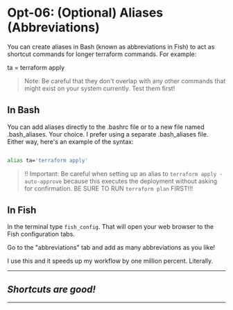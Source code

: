 # Opt-06: (Optional) Aliases (Abbreviations)
You can create aliases in Bash (known as abbreviations in Fish) to act as shortcut commands for longer terraform commands. For example:

ta = terraform apply

> Note: Be careful that they don't overlap with any other commands that might exist on your system currently. Test them first!

## In Bash
You can add aliases directly to the .bashrc file or to a new file named 
.bash_aliases. Your choice. I prefer using a separate .bash_aliases file. Either way, here's an example of the syntax:

```bash

alias ta='terraform apply'

```

> !! Important: Be careful when setting up an alias to `terraform apply -auto-approve` because this executes the deployment without asking for confirmation. BE SURE TO RUN `terraform plan` FIRST!!!

## In Fish
In the terminal type `fish_config`. That will open your web browser to the Fish configuration tabs. 

Go to the "abbreviations" tab and add as many abbreviations as you like!

I use this and it speeds up my workflow by one million percent. Literally.

---
## *Shortcuts are good!*
---

